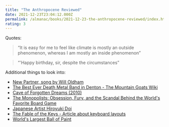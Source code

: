 ```yaml
---
title: "The Anthropocene Reviewed"
date: 2021-12-23T23:04:12.000Z
permalink: /almanac/books/2021-12-23-the-anthropocene-reviewed/index.html
rating: 3
---
```


Quotes:

> “It is easy for me to feel like climate is mostly an outside phenomenon, whereas I am mostly an inside phenomenon”

> “'Happy birthday, sir, despite the circumstances”

Additional things to look into:

- [New Partner, song by Will Oldham](https://en.wikipedia.org/wiki/Will_Oldham)
- [The Best Ever Death Metal Band in Denton - The Mountain Goats Wiki](https://themountaingoats.fandom.com/wiki/The_Best_Ever_Death_Metal_Band_in_Denton)
- [Cave of Forgotten Dreams (2010)](https://www.imdb.com/title/tt1664894/)
- [The Monopolists: Obsession, Fury, and the Scandal Behind the World's Favorite Board Game](https://www.amazon.co.uk/Monopolists-Obsession-Scandal-Behind-Favorite/dp/1608199657/ref=tmm_pap_swatch_0)
- [Japanese Artist Hiroyuki Doi](http://www.doi.muenchina.com/index.html)
- [The Fable of the Keys - Article about keyboard layouts](https://personal.utdallas.edu/~liebowit/keys1.html)
- [World's Largest Ball of Paint](https://www.atlasobscura.com/places/worlds-largest-ball-of-paint)
